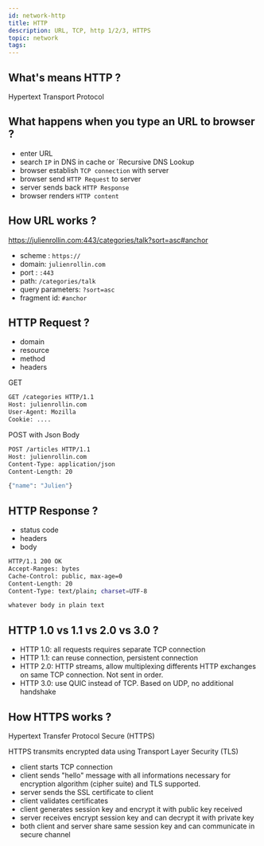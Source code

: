 ```yaml
---
id: network-http
title: HTTP
description: URL, TCP, http 1/2/3, HTTPS
topic: network
tags:
---
```


## What's means HTTP ?

Hypertext Transport Protocol

## What happens when you type an URL to browser ?

* enter URL
* search `IP` in DNS in cache or `Recursive DNS Lookup
* browser establish `TCP connection` with server
* browser send `HTTP Request` to server
* server sends back `HTTP Response` 
* browser renders `HTTP content`


## How URL works ?

https://julienrollin.com:443/categories/talk?sort=asc#anchor

* scheme :  `https://`
* domain: `julienrollin.com`
* port : `:443`
* path:  `/categories/talk`
* query parameters:  `?sort=asc`
* fragment id:  `#anchor`


## HTTP Request ?

* domain 
* resource 
* method
* headers

GET 

```bash
GET /categories HTTP/1.1
Host: julienrollin.com
User-Agent: Mozilla
Cookie: ....
```

POST with Json Body

```bash
POST /articles HTTP/1.1
Host: julienrollin.com
Content-Type: application/json
Content-Length: 20

{"name": "Julien"}
```

## HTTP Response ?

* status code
* headers
* body

```bash
HTTP/1.1 200 OK
Accept-Ranges: bytes
Cache-Control: public, max-age=0
Content-Length: 20
Content-Type: text/plain; charset=UTF-8

whatever body in plain text
```


## HTTP 1.0 vs 1.1 vs 2.0 vs 3.0  ?

* HTTP 1.0: all requests requires separate TCP connection
* HTTP 1.1: can reuse connection, persistent connection
* HTTP 2.0: HTTP streams,  allow multiplexing differents HTTP exchanges on same TCP connection. Not sent in order.
* HTTP 3.0:  use QUIC instead of TCP. Based on UDP, no additional handshake


## How HTTPS works ?

Hypertext Transfer Protocol Secure (HTTPS) 

HTTPS transmits encrypted data using Transport Layer Security (TLS)

* client starts TCP connection
* client sends "hello" message with all informations necessary for encryption algorithm (cipher suite) and TLS supported. 
* server sends the SSL certificate to client
* client validates certificates 
* client generates session key and encrypt it with public key received
* server receives encrypt session key and can decrypt it with private key
* both client and server share same session key and can communicate in secure channel


